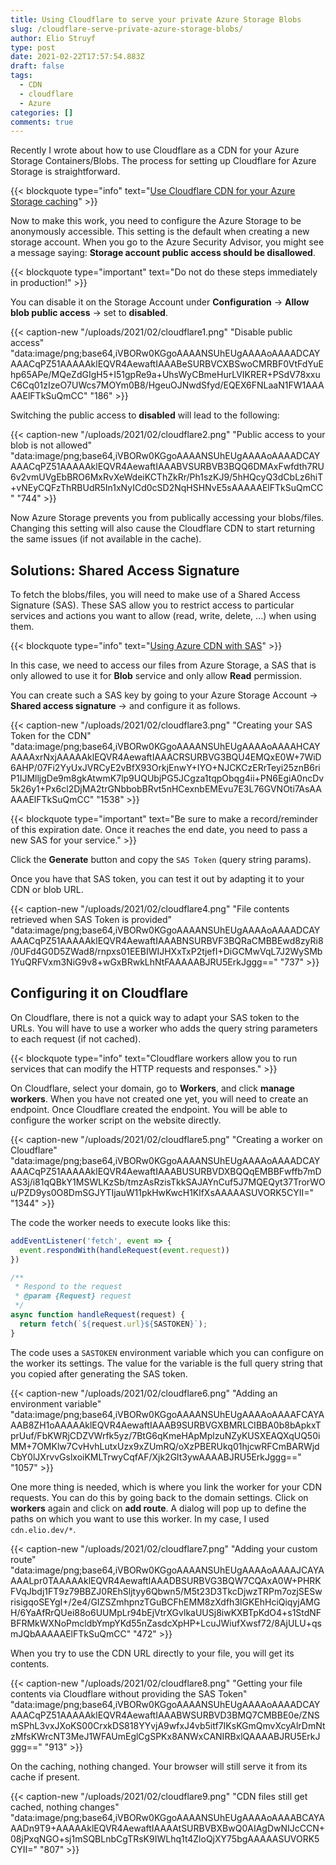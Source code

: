 ```yaml
---
title: Using Cloudflare to serve your private Azure Storage Blobs
slug: /cloudflare-serve-private-azure-storage-blobs/
author: Elio Struyf
type: post
date: 2021-02-22T17:57:54.883Z
draft: false
tags:
  - CDN
  - cloudflare
  - Azure
categories: []
comments: true
---
```


Recently I wrote about how to use Cloudflare as a CDN for your Azure Storage Containers/Blobs. The process for setting up Cloudflare for Azure Storage is straightforward. 

{{< blockquote type="info" text="[Use Cloudflare CDN for your Azure Storage caching](https://www.eliostruyf.com/devhack-cloudflare-cdn-azure-storage-caching/)" >}}

Now to make this work, you need to configure the Azure Storage to be anonymously accessible. This setting is the default when creating a new storage account. When you go to the Azure Security Advisor, you might see a message saying: **Storage account public access should be disallowed**.

{{< blockquote type="important" text="Do not do these steps immediately in production!" >}}

You can disable it on the Storage Account under **Configuration** -> **Allow blob public access** -> set to **disabled**.

{{< caption-new "/uploads/2021/02/cloudflare1.png" "Disable public access"  "data:image/png;base64,iVBORw0KGgoAAAANSUhEUgAAAAoAAAADCAYAAACqPZ51AAAAAklEQVR4AewaftIAAABeSURBVCXBSwoCMRBF0VtFdYuEhp65APe/MQeZdGIgH5+I51gpRe9a+UhsWyCBmeHurLVIKRER+PSdV78xxuC6Cq01zIzeO7UWcs7MOYm0B8/HgeuOJNwdSfyd/EQEX6FNLaaN1FW1AAAAAElFTkSuQmCC" "186" >}}

Switching the public access to **disabled** will lead to the following:

{{< caption-new "/uploads/2021/02/cloudflare2.png" "Public access to your blob is not allowed"  "data:image/png;base64,iVBORw0KGgoAAAANSUhEUgAAAAoAAAADCAYAAACqPZ51AAAAAklEQVR4AewaftIAAABVSURBVB3BQQ6DMAxFwfdth7RU6v2vmUVgEbBRO6MxRvXeWdeiKCThZkRr/Ph1szKJ9/5hHQcyQ3dCbLz6hiT+vNEyCQFzThRBUdR5In1xNyICd0cSD2NqHSHNvE5sAAAAAElFTkSuQmCC" "744" >}}

Now Azure Storage prevents you from publically accessing your blobs/files. Changing this setting will also cause the Cloudflare CDN to start returning the same issues (if not available in the cache).

## Solutions: Shared Access Signature

To fetch the blobs/files, you will need to make use of a Shared Access Signature (SAS). These SAS allow you to restrict access to particular services and actions you want to allow (read, write, delete, ...) when using them.

{{< blockquote type="info" text="[Using Azure CDN with SAS](https://docs.microsoft.com/en-us/azure/cdn/cdn-sas-storage-support)" >}}

In this case, we need to access our files from Azure Storage, a SAS that is only allowed to use it for **Blob** service and only allow **Read** permission. 

You can create such a SAS key by going to your Azure Storage Account -> **Shared access signature** -> and configure it as follows.

{{< caption-new "/uploads/2021/02/cloudflare3.png" "Creating your SAS Token for the CDN"  "data:image/png;base64,iVBORw0KGgoAAAANSUhEUgAAAAoAAAAHCAYAAAAxrNxjAAAAAklEQVR4AewaftIAAACRSURBVG3BQU4EMQxE0W+7WiD6AHP/07Fi2YyUxJVRCyE2vBfX93OrkjEnwY+IYO+NJCKCzERrTeyi25znB6riP1IJMlljgDe9m8gkAtwmK7lp9UQUbjPG5JCgza1tqpObqg4ii+PN6EgiA0ncDv5k26y1+Px6cl2DjMA2trGNbbobBRvt5nHCexnbEMEvu7E3L76GVNOti7AsAAAAAElFTkSuQmCC" "1538" >}}

{{< blockquote type="important" text="Be sure to make a record/reminder of this expiration date. Once it reaches the end date, you need to pass a new SAS for your service." >}}

Click the **Generate** button and copy the `SAS Token` (query string params).

Once you have that SAS token, you can test it out by adapting it to your CDN or blob URL.

{{< caption-new "/uploads/2021/02/cloudflare4.png" "File contents retrieved when SAS Token is provided"  "data:image/png;base64,iVBORw0KGgoAAAANSUhEUgAAAAoAAAADCAYAAACqPZ51AAAAAklEQVR4AewaftIAAABNSURBVF3BQRaCMBBEwd8zyRi8/0UFd4G0D5ZWad8/rnpxs01EEBIWIJHXxTxP2tjefI+DiGCMwVqL7J2WySMb1YuQRFVxm3NiG9v8+wGxBRwkLhNtFAAAAABJRU5ErkJggg==" "737" >}}

## Configuring it on Cloudflare

On Cloudflare, there is not a quick way to adapt your SAS token to the URLs. You will have to use a worker who adds the query string parameters to each request (if not cached).

{{< blockquote type="info" text="Cloudflare workers allow you to run services that can modify the HTTP requests and responses." >}}

On Cloudflare, select your domain, go to **Workers**, and click **manage workers**. When you have not created one yet, you will need to create an endpoint. Once Cloudflare created the endpoint. You will be able to configure the worker script on the website directly.

{{< caption-new "/uploads/2021/02/cloudflare5.png" "Creating a worker on Cloudflare"  "data:image/png;base64,iVBORw0KGgoAAAANSUhEUgAAAAoAAAADCAYAAACqPZ51AAAAAklEQVR4AewaftIAAABUSURBVDXBQQqEMBBFwffb7mDAS3j/i81qQBkY1MSWLKzSb/tmzAsRzisTkkSAJAYnCuf5J7MQEQyt37TrorWOu/PZD9ys0O8DmSGJYTIjauW11pkHwKwcH1KlfXsAAAAASUVORK5CYII=" "1344" >}}

The code the worker needs to execute looks like this:

```javascript
addEventListener('fetch', event => {
  event.respondWith(handleRequest(event.request))
})

/**
 * Respond to the request
 * @param {Request} request
 */
async function handleRequest(request) {
  return fetch(`${request.url}${SASTOKEN}`);
}
```

The code uses a `SASTOKEN` environment variable which you can configure on the worker its settings. The value for the variable is the full query string that you copied after generating the SAS token.

{{< caption-new "/uploads/2021/02/cloudflare6.png" "Adding an environment variable"  "data:image/png;base64,iVBORw0KGgoAAAANSUhEUgAAAAoAAAAFCAYAAAB8ZH1oAAAAAklEQVR4AewaftIAAAB9SURBVGXBMRLCIBBA0b8bApkxTprUuf/FbKWRjCDZVWrfk5yz/7BtG6qKmeHApMplzuNZyKUSXEAQXqUQ50iMM+7OMKlw7CvHvhLutxUzx9xZUmRQ/oXzPBERUkq01hjcwRFCmBARWjdCbY0lJXrvvGslxoiKMLTrwyCqfAF/Xjk2Glt3ywAAAABJRU5ErkJggg==" "1057" >}}

One more thing is needed, which is where you link the worker for your CDN requests. You can do this by going back to the domain settings. Click on **workers** again and click on **add route**. A dialog will pop up to define the paths on which you want to use this worker. In my case, I used `cdn.elio.dev/*`.

{{< caption-new "/uploads/2021/02/cloudflare7.png" "Adding your custom route"  "data:image/png;base64,iVBORw0KGgoAAAANSUhEUgAAAAoAAAAJCAYAAAALpr0TAAAAAklEQVR4AewaftIAAADBSURBVG3BQW7CQAxA0W+PHRKFVqJbdj1FT9z79BBZJ0REhSljtyy6Qbwn5/M5t23D3TkcDjwzTRPm7ozjSESwrisigqoSEYgI+/2e4/GIZSZmhpnzTGuBCFhEMM8zXdfh3lGKEhHciQiqyjAMGH/6YaAfRrQUei88o6UUMpLr94bEjVtrXGvlkaUUSj8iwKXBTpKdO4+s1StdNFBFRMkWXNoPmcldbYmpYKd55nZasdcXpHP+LcuJWiufXwsf72/8AjULU+qsmJQbAAAAAElFTkSuQmCC" "472" >}}

When you try to use the CDN URL directly to your file, you will get its contents.

{{< caption-new "/uploads/2021/02/cloudflare8.png" "Getting your file contents via Cloudflare without providing the SAS Token"  "data:image/png;base64,iVBORw0KGgoAAAANSUhEUgAAAAoAAAADCAYAAACqPZ51AAAAAklEQVR4AewaftIAAABWSURBVD3BMQ7CMBBE0e/ZNSmSPhL3vxJXoKS00CrxkDS818YYvjA9wfxJ4vb5itf7IKsKGmQmvXcyAlrDmNtzMfsKWrcNT3MeJ1WFAUmEglCgSPKx8ANWxCANIRBxlQAAAABJRU5ErkJggg==" "913" >}}

On the caching, nothing changed. Your browser will still serve it from its cache if present.

{{< caption-new "/uploads/2021/02/cloudflare9.png" "CDN files still get cached, nothing changes"  "data:image/png;base64,iVBORw0KGgoAAAANSUhEUgAAAAoAAAABCAYAAADn9T9+AAAAAklEQVR4AewaftIAAAAtSURBVBXBwQ0AIAgDwNIJcCCN+08jPxqNGO+sj1mSQBLnbCgTRsK9IWLhq1t4ZloQjXY75bgAAAAASUVORK5CYII=" "807" >}}
